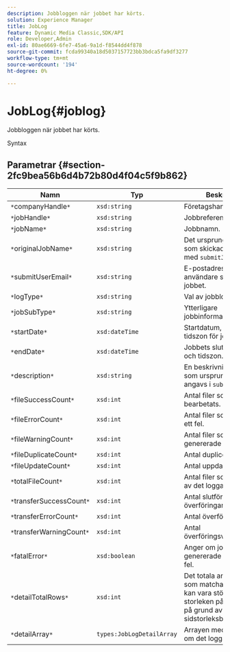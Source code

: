 ```yaml
---
description: Jobbloggen när jobbet har körts.
solution: Experience Manager
title: JobLog
feature: Dynamic Media Classic,SDK/API
role: Developer,Admin
exl-id: 80ae6669-6fe7-45a6-9a1d-f8544dd4f878
source-git-commit: fcda99340a18d5037157723bb3bdca5fa9df3277
workflow-type: tm+mt
source-wordcount: '194'
ht-degree: 0%

---
```


# JobLog{#joblog}

Jobbloggen när jobbet har körts.

Syntax

## Parametrar {#section-2fc9bea56b6d4b72b80d4f04c5f9b862}

| Namn | Typ | Beskrivning |
|---|---|---|
| `*`companyHandle`*` | `xsd:string` | Företagshandtag. |
| `*`jobHandle`*` | `xsd:string` | Jobbreferens. |
| `*`jobName`*` | `xsd:string` | Jobbnamn. |
| `*`originalJobName`*` | `xsd:string` | Det ursprungliga namnet som skickades för jobbet med `submitJob`. |
| `*`submitUserEmail`*` | `xsd:string` | E-postadressen till den användare som skickade jobbet. |
| `*`logType`*` | `xsd:string` | Val av jobbloggtyper. |
| `*`jobSubType`*` | `xsd:string` | Ytterligare jobbinformation. |
| `*`startDate`*` | `xsd:dateTime` | Startdatum, tid och tidszon för jobbet. |
| `*`endDate`*` | `xsd:dateTime` | Jobbets slutdatum, tid och tidszon. |
| `*`description`*` | `xsd:string` | En beskrivning av jobbet som ursprungligen angavs i `submitJob`. |
| `*`fileSuccessCount`*` | `xsd:int` | Antal filer som bearbetats. |
| `*`fileErrorCount`*` | `xsd:int` | Antal filer som orsakade ett fel. |
| `*`fileWarningCount`*` | `xsd:int` | Antal filer som genererade en varning. |
| `*`fileDuplicateCount`*` | `xsd:int` | Antal duplicerade filer. |
| `*`fileUpdateCount`*` | `xsd:int` | Antal uppdaterade filer. |
| `*`totalFileCount`*` | `xsd:int` | Antal filer som bearbetats av det loggade jobbet. |
| `*`transferSuccessCount`*` | `xsd:int` | Antal slutförda överföringar. |
| `*`transferErrorCount`*` | `xsd:int` | Antal överföringsfel. |
| `*`transferWarningCount`*` | `xsd:int` | Antal överföringsvarningar. |
| `*`fatalError`*` | `xsd:boolean` | Anger om jobbet genererade ett allvarligt fel. |
| `*`detailTotalRows`*` | `xsd:int` | Det totala antalet rader som matchar frågan, som kan vara större än storleken på `detailArray` på grund av sidstorleksbegränsningar. |
| `*`detailArray`*` | `types:JobLogDetailArray` | Arrayen med information om det loggade jobbet. |
